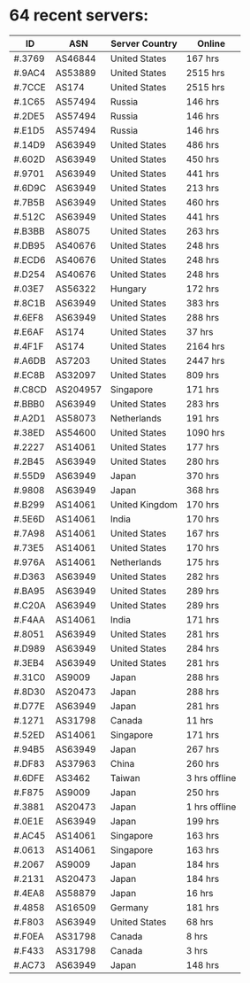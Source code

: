 # 64 recent servers:

| ID | ASN | Server Country | Online |
| ------ | ------ | ------ | ------ |
| #.3769 | AS46844 | United States | 167 hrs |
| #.9AC4 | AS53889 | United States | 2515 hrs |
| #.7CCE | AS174 | United States | 2515 hrs |
| #.1C65 | AS57494 | Russia | 146 hrs |
| #.2DE5 | AS57494 | Russia | 146 hrs |
| #.E1D5 | AS57494 | Russia | 146 hrs |
| #.14D9 | AS63949 | United States | 486 hrs |
| #.602D | AS63949 | United States | 450 hrs |
| #.9701 | AS63949 | United States | 441 hrs |
| #.6D9C | AS63949 | United States | 213 hrs |
| #.7B5B | AS63949 | United States | 460 hrs |
| #.512C | AS63949 | United States | 441 hrs |
| #.B3BB | AS8075 | United States | 263 hrs |
| #.DB95 | AS40676 | United States | 248 hrs |
| #.ECD6 | AS40676 | United States | 248 hrs |
| #.D254 | AS40676 | United States | 248 hrs |
| #.03E7 | AS56322 | Hungary | 172 hrs |
| #.8C1B | AS63949 | United States | 383 hrs |
| #.6EF8 | AS63949 | United States | 288 hrs |
| #.E6AF | AS174 | United States | 37 hrs |
| #.4F1F | AS174 | United States | 2164 hrs |
| #.A6DB | AS7203 | United States | 2447 hrs |
| #.EC8B | AS32097 | United States | 809 hrs |
| #.C8CD | AS204957 | Singapore | 171 hrs |
| #.BBB0 | AS63949 | United States | 283 hrs |
| #.A2D1 | AS58073 | Netherlands | 191 hrs |
| #.38ED | AS54600 | United States | 1090 hrs |
| #.2227 | AS14061 | United States | 177 hrs |
| #.2B45 | AS63949 | United States | 280 hrs |
| #.55D9 | AS63949 | Japan | 370 hrs |
| #.9808 | AS63949 | Japan | 368 hrs |
| #.B299 | AS14061 | United Kingdom | 170 hrs |
| #.5E6D | AS14061 | India | 170 hrs |
| #.7A98 | AS14061 | United States | 167 hrs |
| #.73E5 | AS14061 | United States | 170 hrs |
| #.976A | AS14061 | Netherlands | 175 hrs |
| #.D363 | AS63949 | United States | 282 hrs |
| #.BA95 | AS63949 | United States | 289 hrs |
| #.C20A | AS63949 | United States | 289 hrs |
| #.F4AA | AS14061 | India | 171 hrs |
| #.8051 | AS63949 | United States | 281 hrs |
| #.D989 | AS63949 | United States | 284 hrs |
| #.3EB4 | AS63949 | United States | 281 hrs |
| #.31C0 | AS9009 | Japan | 288 hrs |
| #.8D30 | AS20473 | Japan | 288 hrs |
| #.D77E | AS63949 | Japan | 281 hrs |
| #.1271 | AS31798 | Canada | 11 hrs |
| #.52ED | AS14061 | Singapore | 171 hrs |
| #.94B5 | AS63949 | Japan | 267 hrs |
| #.DF83 | AS37963 | China | 260 hrs |
| #.6DFE | AS3462 | Taiwan | 3 hrs offline |
| #.F875 | AS9009 | Japan | 250 hrs |
| #.3881 | AS20473 | Japan | 1 hrs offline |
| #.0E1E | AS63949 | Japan | 199 hrs |
| #.AC45 | AS14061 | Singapore | 163 hrs |
| #.0613 | AS14061 | Singapore | 163 hrs |
| #.2067 | AS9009 | Japan | 184 hrs |
| #.2131 | AS20473 | Japan | 184 hrs |
| #.4EA8 | AS58879 | Japan | 16 hrs |
| #.4858 | AS16509 | Germany | 181 hrs |
| #.F803 | AS63949 | United States | 68 hrs |
| #.F0EA | AS31798 | Canada | 8 hrs |
| #.F433 | AS31798 | Canada | 3 hrs |
| #.AC73 | AS63949 | Japan | 148 hrs |


